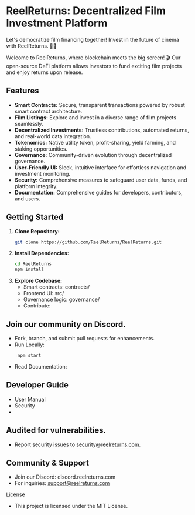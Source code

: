 # ReelReturns: Decentralized Film Investment Platform
Let's democratize film financing together! Invest in the future of cinema with ReelReturns. 🚀🎥

Welcome to ReelReturns, where blockchain meets the big screen! 🎬 Our open-source DeFi platform allows investors to fund exciting film projects and enjoy returns upon release.

## Features

- **Smart Contracts:** Secure, transparent transactions powered by robust smart contract architecture.
- **Film Listings:** Explore and invest in a diverse range of film projects seamlessly.
- **Decentralized Investments:** Trustless contributions, automated returns, and real-world data integration.
- **Tokenomics:** Native utility token, profit-sharing, yield farming, and staking opportunities.
- **Governance:** Community-driven evolution through decentralized governance.
- **User-Friendly UI:** Sleek, intuitive interface for effortless navigation and investment monitoring.
- **Security:** Comprehensive measures to safeguard user data, funds, and platform integrity.
- **Documentation:** Comprehensive guides for developers, contributors, and users.

## Getting Started

1. **Clone Repository:**
   ```bash
   git clone https://github.com/ReelReturns/ReelReturns.git

2. **Install Dependencies:**
   ```bash
   cd ReelReturns
   npm install
3. **Explore Codebase:**
   - Smart contracts: contracts/
   - Frontend UI: src/
   - Governance logic: governance/
   - Contribute:

## Join our community on Discord.
   - Fork, branch, and submit pull requests for enhancements.
   - Run Locally:
     ```bash
      npm start
   - Read Documentation:

## Developer Guide
   - User Manual
   - Security
   - 
## Audited for vulnerabilities.
   - Report security issues to security@reelreturns.com.
     
## Community & Support
   - Join our Discord: discord.reelreturns.com
   - For inquiries: support@reelreturns.com

License
- This project is licensed under the MIT License.
